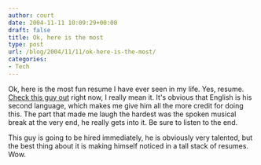 ```yaml
---
author: court
date: 2004-11-11 10:09:29+00:00
draft: false
title: Ok, here is the most
type: post
url: /blog/2004/11/11/ok-here-is-the-most/
categories:
- Tech
---
```


Ok, here is the most fun resume I have ever seen in my life.  Yes, resume.  [Check this guy out](http://213.186.36.10/%7Eal/alstudio/cv/en.htm) right now, I really mean it.  It's obvious that English is his second language, which makes me give him all the more credit for doing this.  The part that made me laugh the hardest was the spoken musical break at the very end, he really gets into it.  Be sure to listen to the end.

This guy is going to be hired immediately, he is obviously very talented, but the best thing about it is making himself noticed in a tall stack of resumes.  Wow.
